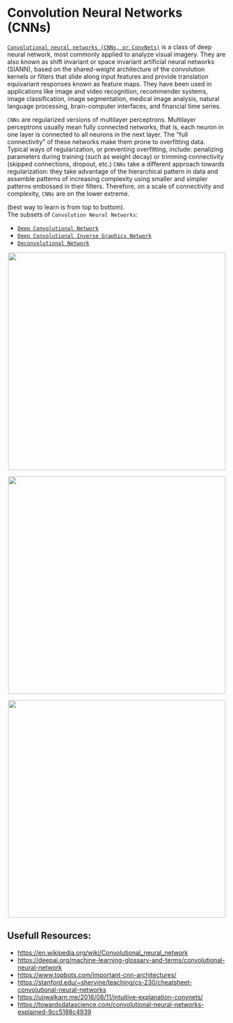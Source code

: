 # Convolution Neural Networks (CNNs)
[`Convolutional neural networks (CNNs, or ConvNets)`](https://www.cs.ryerson.ca/~aharley/vis/conv/flat.html) is a class of deep neural network, most commonly applied to analyze visual imagery. They are also known as shift invariant or space invariant artificial neural networks (SIANN), based on the shared-weight architecture of the convolution kernels or filters that slide along input features and provide translation equivariant responses known as feature maps. They have been used in applications like image and video recognition, recommender systems, image classification, image segmentation, medical image analysis, natural language processing, brain-computer interfaces, and financial time series.

`CNNs` are regularized versions of multilayer perceptrons. Multilayer perceptrons usually mean fully connected networks, that is, each neuron in one layer is connected to all neurons in the next layer. The "full connectivity" of these networks make them prone to overfitting data. Typical ways of regularization, or preventing overfitting, include: penalizing parameters during training (such as weight decay) or trimming connectivity (skipped connections, dropout, etc.) `CNNs` take a different approach towards regularization: they take advantage of the hierarchical pattern in data and assemble patterns of increasing complexity using smaller and simpler patterns embossed in their filters. Therefore, on a scale of connectivity and complexity, `CNNs` are on the lower extreme.

(best way to learn is from top to bottom).  
The subsets of `Convolution Neural Networks`:  
- [`Deep Convolutional Network`](./Deep_Convolutional_Network/README.md)
- [`Deep Convolutional Inverse Graphics Network`](./Deep_Convolutional_Inverse_Graphics_Network/README.md)
- [`Deconvolutional Network`](./Deconvolutional_Network/README.md)

<p align="center">
  <img src="https://images.deepai.org/user-content/7398488153-thumb-4335.svg" width="500px">
</p>
<p align="center">
  <img src="https://www.pyimagesearch.com/wp-content/uploads/2021/05/Convolutional-Neural-Networks-CNNs-and-Layer-Types.png" width="500px">
</p>
<p align="center">
  <img src="https://ujwlkarn.files.wordpress.com/2016/08/conv_all.png?w=1024" width="500px">
</p>

## Usefull Resources:
+ https://en.wikipedia.org/wiki/Convolutional_neural_network
+ https://deepai.org/machine-learning-glossary-and-terms/convolutional-neural-network
+ https://www.topbots.com/important-cnn-architectures/
+ https://stanford.edu/~shervine/teaching/cs-230/cheatsheet-convolutional-neural-networks
+ https://ujjwalkarn.me/2016/08/11/intuitive-explanation-convnets/
+ https://towardsdatascience.com/convolutional-neural-networks-explained-9cc5188c4939
